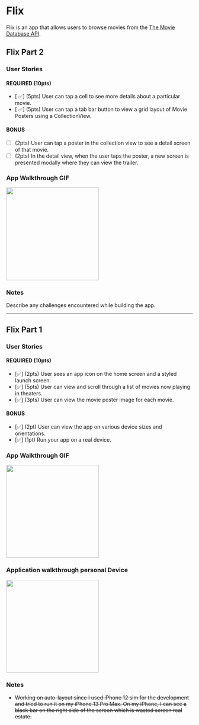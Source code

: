 # Flix

Flix is an app that allows users to browse movies from the [The Movie Database API](http://docs.themoviedb.apiary.io/#).

## Flix Part 2

### User Stories

#### REQUIRED (10pts)
- [ ✅] (5pts) User can tap a cell to see more details about a particular movie.
- [ ✅] (5pts) User can tap a tab bar button to view a grid layout of Movie Posters using a CollectionView.

#### BONUS
- [ ] (2pts) User can tap a poster in the collection view to see a detail screen of that movie.
- [ ] (2pts) In the detail view, when the user taps the poster, a new screen is presented modally where they can view the trailer.

### App Walkthrough GIF

<img src="Part2Iphone13promax.gif" width=250><br>

### Notes
Describe any challenges encountered while building the app.

---

## Flix Part 1

### User Stories

#### REQUIRED (10pts)
- [✅] (2pts) User sees an app icon on the home screen and a styled launch screen.
- [✅] (5pts) User can view and scroll through a list of movies now playing in theaters.
- [✅] (3pts) User can view the movie poster image for each movie.

#### BONUS
- [✅] (2pt) User can view the app on various device sizes and orientations.
- [✅] (1pt) Run your app on a real device.

### App Walkthrough GIF
<img src="Iphone13promax.gif" width=250><br>

### Application walkthrough personal Device
<img src="PersonalDevice.gif" width=250><br>


### Notes
- ~~Working on auto-layout since I used iPhone 12 sim for the development and tried to run it on my iPhone 13 Pro Max. On my iPhone, I can see a black bar on the right side of the screen which is wasted screen real estate.~~
